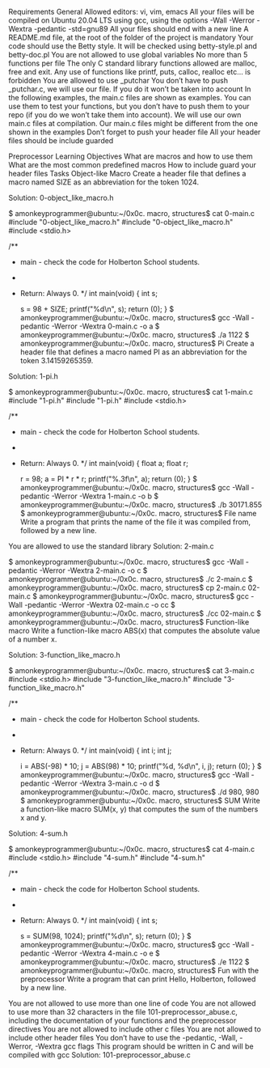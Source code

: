 Requirements
General
Allowed editors: vi, vim, emacs
All your files will be compiled on Ubuntu 20.04 LTS using gcc, using the options -Wall -Werror -Wextra -pedantic -std=gnu89
All your files should end with a new line
A README.md file, at the root of the folder of the project is mandatory
Your code should use the Betty style. It will be checked using betty-style.pl and betty-doc.pl
You are not allowed to use global variables
No more than 5 functions per file
The only C standard library functions allowed are malloc, free and exit. Any use of functions like printf, puts, calloc, realloc etc… is forbidden
You are allowed to use _putchar
You don’t have to push _putchar.c, we will use our file. If you do it won’t be taken into account
In the following examples, the main.c files are shown as examples. You can use them to test your functions, but you don’t have to push them to your repo (if you do we won’t take them into account). We will use our own main.c files at compilation. Our main.c files might be different from the one shown in the examples
Don’t forget to push your header file
All your header files should be include guarded

Preprocessor
Learning Objectives
What are macros and how to use them
What are the most common predefined macros
How to include guard your header files
Tasks
Object-like Macro
Create a header file that defines a macro named SIZE as an abbreviation for the token 1024.

Solution: 0-object_like_macro.h

$ amonkeyprogrammer@ubuntu:~/0x0c. macro, structures$ cat 0-main.c
#include "0-object_like_macro.h"
#include "0-object_like_macro.h"
#include <stdio.h>

/**
 * main - check the code for Holberton School students.
 *
 * Return: Always 0.
 */
int main(void)
{
    int s;

    s = 98 + SIZE;
    printf("%d\n", s);
    return (0);
}
$ amonkeyprogrammer@ubuntu:~/0x0c. macro, structures$ gcc -Wall -pedantic -Werror -Wextra 0-main.c -o a
$ amonkeyprogrammer@ubuntu:~/0x0c. macro, structures$ ./a 
1122
$ amonkeyprogrammer@ubuntu:~/0x0c. macro, structures$ 
Pi
Create a header file that defines a macro named PI as an abbreviation for the token 3.14159265359.

Solution: 1-pi.h

$ amonkeyprogrammer@ubuntu:~/0x0c. macro, structures$ cat 1-main.c
#include "1-pi.h"
#include "1-pi.h"
#include <stdio.h>

/**
 * main - check the code for Holberton School students.
 *
 * Return: Always 0.
 */
int main(void)
{
    float a;
    float r;

    r = 98;
    a = PI * r * r;
    printf("%.3f\n", a);
    return (0);
}
$ amonkeyprogrammer@ubuntu:~/0x0c. macro, structures$ gcc -Wall -pedantic -Werror -Wextra 1-main.c -o b
$ amonkeyprogrammer@ubuntu:~/0x0c. macro, structures$ ./b
30171.855
$ amonkeyprogrammer@ubuntu:~/0x0c. macro, structures$
File name
Write a program that prints the name of the file it was compiled from, followed by a new line.

You are allowed to use the standard library
Solution: 2-main.c

$ amonkeyprogrammer@ubuntu:~/0x0c. macro, structures$ gcc -Wall -pedantic -Werror -Wextra 2-main.c -o c
$ amonkeyprogrammer@ubuntu:~/0x0c. macro, structures$ ./c 
2-main.c
$ amonkeyprogrammer@ubuntu:~/0x0c. macro, structures$ cp 2-main.c 02-main.c
$ amonkeyprogrammer@ubuntu:~/0x0c. macro, structures$ gcc -Wall -pedantic -Werror -Wextra 02-main.c -o cc
$ amonkeyprogrammer@ubuntu:~/0x0c. macro, structures$ ./cc
02-main.c
$ amonkeyprogrammer@ubuntu:~/0x0c. macro, structures$ 
Function-like macro
Write a function-like macro ABS(x) that computes the absolute value of a number x.

Solution: 3-function_like_macro.h

$ amonkeyprogrammer@ubuntu:~/0x0c. macro, structures$ cat 3-main.c
#include <stdio.h>
#include "3-function_like_macro.h"
#include "3-function_like_macro.h"

/**
 * main - check the code for Holberton School students.
 *
 * Return: Always 0.
 */
int main(void)
{
    int i;
    int j;

    i = ABS(-98) * 10;
    j = ABS(98) * 10;
    printf("%d, %d\n", i, j);
    return (0);
}
$ amonkeyprogrammer@ubuntu:~/0x0c. macro, structures$ gcc -Wall -pedantic -Werror -Wextra 3-main.c -o d
$ amonkeyprogrammer@ubuntu:~/0x0c. macro, structures$ ./d 
980, 980
$ amonkeyprogrammer@ubuntu:~/0x0c. macro, structures$
SUM
Write a function-like macro SUM(x, y) that computes the sum of the numbers x and y.

Solution: 4-sum.h

$ amonkeyprogrammer@ubuntu:~/0x0c. macro, structures$ cat 4-main.c
#include <stdio.h>
#include "4-sum.h"
#include "4-sum.h"

/**
 * main - check the code for Holberton School students.
 *
 * Return: Always 0.
 */
int main(void)
{
    int s;

    s = SUM(98, 1024);
    printf("%d\n", s);
    return (0);
}
$ amonkeyprogrammer@ubuntu:~/0x0c. macro, structures$ gcc -Wall -pedantic -Werror -Wextra 4-main.c -o e
$ amonkeyprogrammer@ubuntu:~/0x0c. macro, structures$ ./e 
1122
$ amonkeyprogrammer@ubuntu:~/0x0c. macro, structures$
Fun with the preprocessor
Write a program that can print Hello, Holberton, followed by a new line.

You are not allowed to use more than one line of code
You are not allowed to use more than 32 characters in the file 101-preprocessor_abuse.c, including the documentation of your functions and the preprocessor directives
You are not allowed to include other c files
You are not allowed to include other header files
You don’t have to use the -pedantic, -Wall, -Werror, -Wextra gcc flags
This program should be written in C and will be compiled with gcc
Solution: 101-preprocessor_abuse.c
